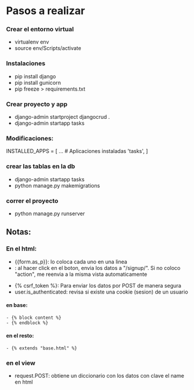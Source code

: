 # Pasos a realizar

### Crear el entorno virtual
- virtualenv env
- source env/Scripts/activate

### Instalaciones
- pip install django
- pip install gunicorn
- pip freeze > requirements.txt
### Crear proyecto y app
- django-admin startproject djangocrud .
- django-admin startapp tasks

### Modificaciones:
INSTALLED_APPS = [
...
    # Aplicaciones instaladas
    'tasks',
]

### crear las tablas en la db
- django-admin startapp tasks
- python manage.py makemigrations
### correr el proyecto
- python manage.py runserver

## Notas:
### En el html:
- {{form.as_p}}: lo coloca cada uno en una linea 
- <form action="/signup/", method="POST">: al hacer click en el boton, envia los datos a "/signup/". Si no coloco "action", me reenvia a la misma vista automaticamente
- {% csrf_token %}: Para enviar los datos por POST de manera segura 
- user.is_authenticated: revisa si existe una cookie (sesion) de un usuario
#### en base:
    - {% block content %}
    - {% endblock %}
#### en el resto:
    - {% extends "base.html" %}
### en el view
- request.POST:   obtiene un diccionario con los datos con clave el name en html